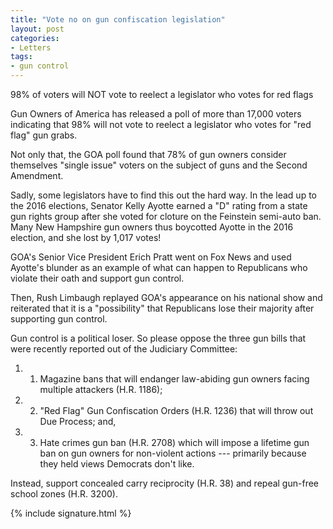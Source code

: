 ```yaml
---
title: "Vote no on gun confiscation legislation"
layout: post
categories:
- Letters
tags:
- gun control
---
```


98% of voters will NOT vote to reelect a legislator who votes for red flags

Gun Owners of America has released a poll of more than 17,000 voters indicating that 98% will not vote to reelect a legislator who votes for "red flag" gun grabs.

Not only that, the GOA poll found that 78% of gun owners consider themselves "single issue" voters on the subject of guns and the Second Amendment.

Sadly, some legislators have to find this out the hard way. In the lead up to the 2016 elections, Senator Kelly Ayotte earned a "D" rating from a state gun rights group after she voted for cloture on the Feinstein semi-auto ban. Many New Hampshire gun owners thus boycotted Ayotte in the 2016 election, and she lost by 1,017 votes!

GOA's Senior Vice President Erich Pratt went on Fox News and used Ayotte's blunder as an example of what can happen to Republicans who violate their oath and support gun control.

Then, Rush Limbaugh replayed GOA's appearance on his national show and reiterated that it is a "possibility" that Republicans lose their majority after supporting gun control.

Gun control is a political loser. So please oppose the three gun bills that were recently reported out of the Judiciary Committee:

1. 1) Magazine bans that will endanger law-abiding gun owners facing multiple attackers (H.R. 1186);
2. 2) "Red Flag" Gun Confiscation Orders (H.R. 1236) that will throw out Due Process; and,
3. 3) Hate crimes gun ban (H.R. 2708) which will impose a lifetime gun ban on gun owners for non-violent actions --- primarily because they held views Democrats don't like.

Instead, support concealed carry reciprocity (H.R. 38) and repeal gun-free school zones (H.R. 3200).

{% include signature.html %}
